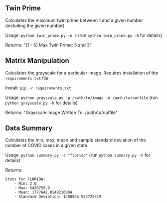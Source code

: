 ## Twin Prime
Calculates the maximum twin prime between 1 and a given number (including the given number)

Usage: `python twin_prime.py -n 5` (run `python twin_prime.py -h` for details)

Returns: "[1 - 5] Max Twin Prime: 5 and 3"

## Matrix Manipulation
Caluclates the grayscale for a particular image. Requires installation of the `requirements.txt` file

Install: `pip -r requirements.txt`

Usage: `python grayscale.py -p /path/to/image -o /path/to/outfile` (run `python grayscale.py -h` for details)

Returns: "Grayscale Image Written To: /path/to/outfile"

## Data Summary
Calculates the min, max, mean and sample standard deviation of the number of COVID cases in a given state.

Usage: `python summary.py -s "florida"` (run `python summary.py -h` for details)

Returns:

```
Stats for FLORIDA:
	- Min: 2.0
	- Max: 5420755.0
	- Mean: 1777642.8149210904
	- Standard Deviation: 1388586.922729319
```